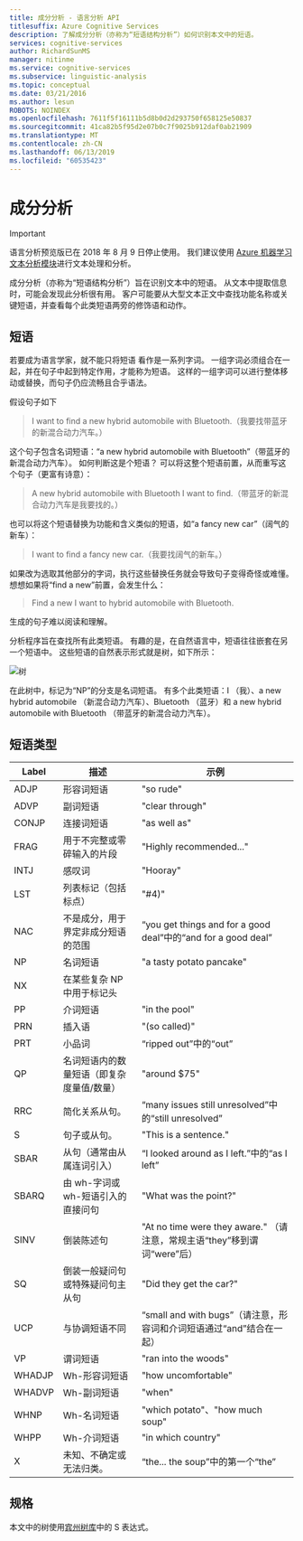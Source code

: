 ```yaml
---
title: 成分分析 - 语言分析 API
titlesuffix: Azure Cognitive Services
description: 了解成分分析（亦称为“短语结构分析”）如何识别本文中的短语。
services: cognitive-services
author: RichardSunMS
manager: nitinme
ms.service: cognitive-services
ms.subservice: linguistic-analysis
ms.topic: conceptual
ms.date: 03/21/2016
ms.author: lesun
ROBOTS: NOINDEX
ms.openlocfilehash: 7611f5f16111b5d8b0d2d293750f658125e50837
ms.sourcegitcommit: 41ca82b5f95d2e07b0c7f9025b912daf0ab21909
ms.translationtype: MT
ms.contentlocale: zh-CN
ms.lasthandoff: 06/13/2019
ms.locfileid: "60535423"
---
```

# <a name="constituency-parsing"></a>成分分析

> [!IMPORTANT]
> 语言分析预览版已在 2018 年 8 月 9 日停止使用。 我们建议使用 [Azure 机器学习文本分析模块](https://docs.microsoft.com/azure/machine-learning/studio-module-reference/text-analytics)进行文本处理和分析。

成分分析（亦称为“短语结构分析”）旨在识别文本中的短语。
从文本中提取信息时，可能会发现此分析很有用。
客户可能要从大型文本正文中查找功能名称或关键短语，并查看每个此类短语两旁的修饰语和动作。

## <a name="phrases"></a>短语

若要成为语言学家，就不能只将短语  看作是一系列字词。
一组字词必须组合在一起，并在句子中起到特定作用，才能称为短语。
这样的一组字词可以进行整体移动或替换，而句子仍应流畅且合乎语法。

假设句子如下

> I want to find a new hybrid automobile with Bluetooth.（我要找带蓝牙的新混合动力汽车。）

这个句子包含名词短语：“a new hybrid automobile with Bluetooth”（带蓝牙的新混合动力汽车）。
如何判断这是个短语？
可以将这整个短语前置，从而重写这个句子（更富有诗意）：

> A new hybrid automobile with Bluetooth I want to find.（带蓝牙的新混合动力汽车是我要找的。）

也可以将这个短语替换为功能和含义类似的短语，如“a fancy new car”（阔气的新车）：

> I want to find a fancy new car.（我要找阔气的新车。）

如果改为选取其他部分的字词，执行这些替换任务就会导致句子变得奇怪或难懂。
想想如果将“find a new”前置，会发生什么：

> Find a new I want to hybrid automobile with Bluetooth.

生成的句子难以阅读和理解。

分析程序旨在查找所有此类短语。
有趣的是，在自然语言中，短语往往嵌套在另一个短语中。
这些短语的自然表示形式就是树，如下所示：

![树](./Images/tree.png)

在此树中，标记为“NP”的分支是名词短语。
有多个此类短语：I  （我）、a new hybrid automobile  （新混合动力汽车）、Bluetooth  （蓝牙）和 a new hybrid automobile with Bluetooth  （带蓝牙的新混合动力汽车）。

## <a name="phrase-types"></a>短语类型

| Label | 描述 | 示例 |
|-------|-------------|---------|
|ADJP   | 形容词短语 | "so rude" |
|ADVP   | 副词短语 | "clear through" |
|CONJP  | 连接词短语 | "as well as" |
|FRAG   | 用于不完整或零碎输入的片段 | "Highly recommended..." |
|INTJ   | 感叹词 | "Hooray" |
|LST    | 列表标记（包括标点） | "#4)" |
|NAC    | 不是成分，用于界定非成分短语的范围 |  “you get things and for a good deal”中的“and for a good deal” |
|NP | 名词短语 | "a tasty potato pancake" |
|NX | 在某些复杂 NP 中用于标记头| |
|PP | 介词短语| "in the pool" |
|PRN    | 插入语| "(so called)" |
|PRT    | 小品词| “ripped out”中的“out” |
|QP | 名词短语内的数量短语（即复杂度量值/数量）| "around $75" |
|RRC    | 简化关系从句。| “many issues still unresolved”中的“still unresolved” |
|S  | 句子或从句。 | "This is a sentence."
|SBAR   | 从句（通常由从属连词引入） | “I looked around as I left.”中的“as I left”|
|SBARQ  | 由 wh-字词或 wh-短语引入的直接问句 | "What was the point?" |
|SINV   | 倒装陈述句 | "At no time were they aware." （请注意，常规主语“they”移到谓词“were”后） |
|SQ | 倒装一般疑问句或特殊疑问句主从句 | "Did they get the car?" |
|UCP    | 与协调短语不同| “small and with bugs”（请注意，形容词和介词短语通过“and”结合在一起）|
|VP | 谓词短语 | "ran into the woods" |
|WHADJP | Wh-形容词短语 | "how uncomfortable" |
|WHADVP | Wh-副词短语| "when" |
|WHNP   | Wh-名词短语| "which potato"、"how much soup"|
|WHPP   | Wh-介词短语| "in which country"|
|X  | 未知、不确定或无法归类。| “the... the soup”中的第一个“the” |


## <a name="specification"></a>规格

本文中的树使用[宾州树库](https://catalog.ldc.upenn.edu/LDC99T42)中的 S 表达式。
